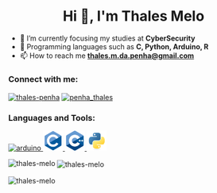 <h1 align="center">Hi 👋, I'm Thales Melo</h1>

- 🔭 I’m currently focusing my studies at **CyberSecurity**
- 🧭 Programming languages such as **C, Python, Arduino, R**
- 📫 How to reach me **thales.m.da.penha@gmail.com**

<h3 align="left">Connect with me:</h3>
<p align="left">
<a href="https://linkedin.com/in/thales-penha" target="blank"><img align="center" src="https://raw.githubusercontent.com/rahuldkjain/github-profile-readme-generator/master/src/images/icons/Social/linked-in-alt.svg" alt="thales-penha" height="30" width="40" /></a>
<a href="https://instagram.com/penha_thales" target="blank"><img align="center" src="https://raw.githubusercontent.com/rahuldkjain/github-profile-readme-generator/master/src/images/icons/Social/instagram.svg" alt="penha_thales" height="30" width="40" /></a>
</p>

<h3 align="left">Languages and Tools:</h3>
<p align="left"> <a href="https://www.arduino.cc/" target="_blank" rel="noreferrer"> <img src="https://cdn.worldvectorlogo.com/logos/arduino-1.svg" alt="arduino" width="40" height="40"/> </a> <a href="https://www.cprogramming.com/" target="_blank" rel="noreferrer"> <img src="https://raw.githubusercontent.com/devicons/devicon/master/icons/c/c-original.svg" alt="c" width="40" height="40"/> </a> <a href="https://www.w3schools.com/cpp/" target="_blank" rel="noreferrer"> <img src="https://raw.githubusercontent.com/devicons/devicon/master/icons/cplusplus/cplusplus-original.svg" alt="cplusplus" width="40" height="40"/> </a> <a href="https://www.python.org" target="_blank" rel="noreferrer"> <img src="https://raw.githubusercontent.com/devicons/devicon/master/icons/python/python-original.svg" alt="python" width="40" height="40"/> </a> </p>

<p><img align="left" src="https://github-readme-stats.vercel.app/api/top-langs?username=thales-melo&show_icons=true&theme=synthwave&title_color=000000&hide_border=true&locale=en&layout=compact" alt="thales-melo" /></p>

<p>&nbsp;<img align="center" src="https://github-readme-stats.vercel.app/api?username=thales-melo&show_icons=true&theme=synthwave&title_color=000000&hide_border=true&locale=en" alt="thales-melo" /></p>

<p><img align="center" src="https://github-readme-streak-stats.herokuapp.com/?user=thales-melo&theme=dark" alt="thales-melo" /></p>
